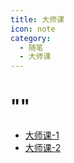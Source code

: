 ```yaml
---
title: 大师课
icon: note
category:
  - 随笔
  - 大师课
---
```

# ""

- [大师课-1](大师课-1.md)
- [大师课-2](大师课-2.md)